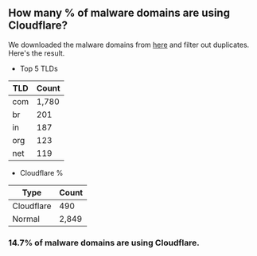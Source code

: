 ## How many % of malware domains are using Cloudflare?


We downloaded the malware domains from [here](https://urlhaus.abuse.ch) and filter out duplicates.
Here's the result.


[//]: # (start replacement)


- Top 5 TLDs

| TLD | Count |
| --- | --- |
| com | 1,780 |
| br | 201 |
| in | 187 |
| org | 123 |
| net | 119 |


- Cloudflare %

| Type | Count |
| --- | --- |
| Cloudflare | 490 |
| Normal | 2,849 |


### 14.7% of malware domains are using Cloudflare.